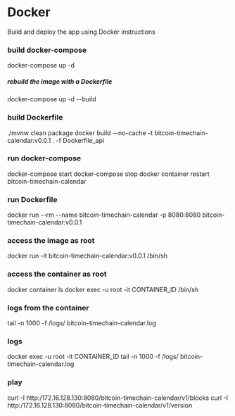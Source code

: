 # Docker
Build and deploy the app using Docker instructions

### build docker-compose
docker-compose up -d
##### rebuild the image with a Dockerfile
docker-compose up -d --build

### build Dockerfile
./mvnw clean package
docker build --no-cache -t bitcoin-timechain-calendar:v0.0.1 . -f Dockerfile_api

### run docker-compose
docker-compose start
docker-compose stop
docker container restart bitcoin-timechain-calendar

### run Dockerfile
docker run --rm --name bitcoin-timechain-calendar -p 8080:8080 bitcoin-timechain-calendar:v0.0.1

### access the image as root
docker run -it  bitcoin-timechain-calendar:v0.0.1 /bin/sh

### access the container as root
docker container ls docker exec -u root -it CONTAINER_ID /bin/sh

### logs from the container
tail -n 1000 -f /logs/ bitcoin-timechain-calendar.log

### logs
docker exec -u root -it CONTAINER_ID tail -n 1000 -f /logs/ bitcoin-timechain-calendar.log

### play
curl -I http:/172.16.128.130:8080/bitcoin-timechain-calendar/v1/blocks
curl -I http:/172.16.128.130:8080/bitcoin-timechain-calendar/v1/version
